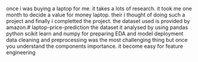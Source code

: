 once i was buying a laptop for me. it takes a lots of research. it took me one month to decide a value for money laptop. their i thought of doing such a project and finally i completted the project. the dataset used is provided by amazon.# laptop-price-prediction
the dataset it analysed by using pandas python scikit learn and numpy for preparing EDA and model deployment
data cleaning and preprocessing was the most challenging thing but once you understand the components importance. it become easy for feature engineering

